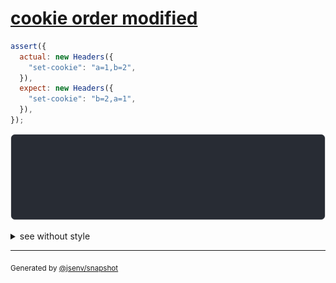 # [cookie order modified](../../headers.test.js#L93)

```js
assert({
  actual: new Headers({
    "set-cookie": "a=1,b=2",
  }),
  expect: new Headers({
    "set-cookie": "b=2,a=1",
  }),
});
```

![img](throw.svg)

<details>
  <summary>see without style</summary>

```console
AssertionError: actual and expect are different

actual: Headers(
  "set-cookie" => "a=1,b=2"
)
expect: Headers(
  "set-cookie" => "b=2,a=1"
)
```

</details>


---

<sub>
  Generated by <a href="https://github.com/jsenv/core/tree/main/packages/independent/snapshot">@jsenv/snapshot</a>
</sub>
